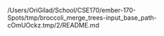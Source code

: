 /Users/OriGilad/School/CSE170/ember-170-Spots/tmp/broccoli_merge_trees-input_base_path-cOmUOckz.tmp/2/README.md